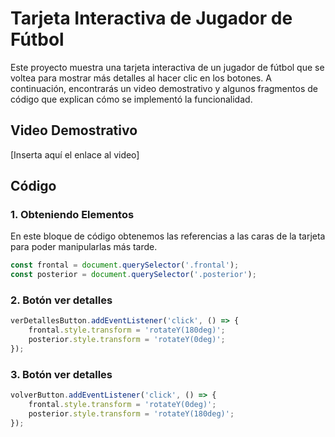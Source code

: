 # Tarjeta Interactiva de Jugador de Fútbol

Este proyecto muestra una tarjeta interactiva de un jugador de fútbol que se voltea para mostrar más detalles al hacer clic en los botones. A continuación, encontrarás un video demostrativo y algunos fragmentos de código que explican cómo se implementó la funcionalidad.

## Video Demostrativo

[Inserta aquí el enlace al video]

## Código

### 1. Obteniendo Elementos

En este bloque de código obtenemos las referencias a las caras de la tarjeta para poder manipularlas más tarde.

```javascript
const frontal = document.querySelector('.frontal');
const posterior = document.querySelector('.posterior');
```

### 2. Botón ver detalles

```javascript
verDetallesButton.addEventListener('click', () => {
    frontal.style.transform = 'rotateY(180deg)';
    posterior.style.transform = 'rotateY(0deg)';
});
```

### 3. Botón ver detalles

```javascript
volverButton.addEventListener('click', () => {
    frontal.style.transform = 'rotateY(0deg)';
    posterior.style.transform = 'rotateY(180deg)'; 
});
```
